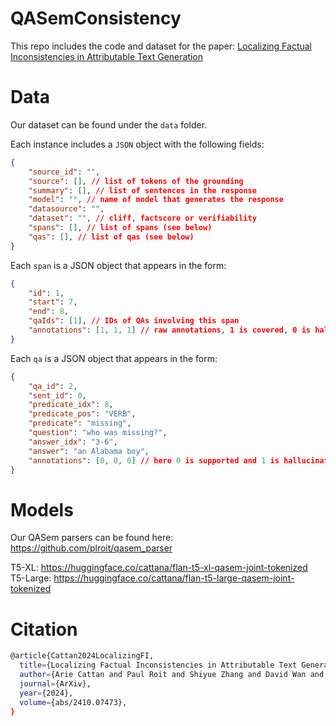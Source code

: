 # QASemConsistency

This repo includes the code and dataset for the paper: [Localizing Factual Inconsistencies in Attributable Text Generation](https://arxiv.org/abs/2410.07473)


# Data

Our dataset can be found under the `data` folder. 

Each instance includes a `JSON` object with the following fields:
```json
{
    "source_id": "",
    "source": [], // list of tokens of the grounding 
    "summary": [], // list of sentences in the response
    "model": "", // name of model that generates the response
    "datasource": "", 
    "dataset": "", // cliff, factscore or verifiability
    "spans": [], // list of spans (see below)
    "qas": [], // list of qas (see below)
}
```

Each `span` is a JSON object that appears in the form:
```json
{
    "id": 1, 
    "start": 7, 
    "end": 8, 
    "qaIds": [1], // IDs of QAs involving this span
    "annotations": [1, 1, 1] // raw annotations, 1 is covered, 0 is hallucinated
}
```

Each `qa` is a JSON object that appears in the form:
```json
{
    "qa_id": 2,
    "sent_id": 0, 
    "predicate_idx": 8, 
    "predicate_pos": "VERB", 
    "predicate": "missing", 
    "question": "who was missing?", 
    "answer_idx": "3-6", 
    "answer": "an Alabama boy", 
    "annotations": [0, 0, 0] // here 0 is supported and 1 is hallucinated
}
```

# Models

Our QASem parsers can be found here: https://github.com/plroit/qasem_parser

T5-XL: https://huggingface.co/cattana/flan-t5-xl-qasem-joint-tokenized  
T5-Large: https://huggingface.co/cattana/flan-t5-large-qasem-joint-tokenized

# Citation

```bash
@article{Cattan2024LocalizingFI,
  title={Localizing Factual Inconsistencies in Attributable Text Generation},
  author={Arie Cattan and Paul Roit and Shiyue Zhang and David Wan and Roee Aharoni and Idan Szpektor and Mohit Bansal and Ido Dagan},
  journal={ArXiv},
  year={2024},
  volume={abs/2410.07473},
}   
```
